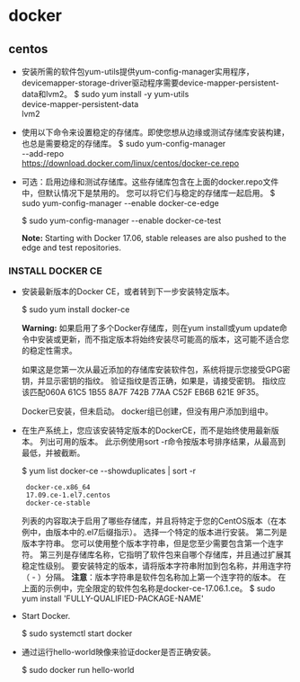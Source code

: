 ﻿# docker

## centos

 - 安装所需的软件包yum-utils提供yum-config-manager实用程序，devicemapper-storage-driver驱动程序需要device-mapper-persistent-data和lvm2。
    $ sudo yum install -y yum-utils \
  device-mapper-persistent-data \
  lvm2

 - 使用以下命令来设置稳定的存储库。即使您想从边缘或测试存储库安装构建，也总是需要稳定的存储库。
    $ sudo yum-config-manager \
    --add-repo \
    https://download.docker.com/linux/centos/docker-ce.repo

 - 可选：启用边缘和测试存储库。这些存储库包含在上面的docker.repo文件中，但默认情况下是禁用的。 您可以将它们与稳定的存储库一起启用。
    $ sudo yum-config-manager --enable docker-ce-edge

    $ sudo yum-config-manager --enable docker-ce-test
    
    **Note:** Starting with Docker 17.06, stable releases are also pushed to the edge and test repositories.
    
### INSTALL DOCKER CE

 - 安装最新版本的Docker CE，或者转到下一步安装特定版本。

    $ sudo yum install docker-ce
    
    **Warning:** 如果启用了多个Docker存储库，则在yum install或yum update命令中安装或更新，而不指定版本将始终安装尽可能高的版本，这可能不适合您的稳定性需求。
    
    如果这是您第一次从最近添加的存储库安装软件包，系统将提示您接受GPG密钥，并显示密钥的指纹。 验证指纹是否正确，如果是，请接受密钥。 指纹应该匹配060A 61C5 1B55 8A7F 742B 77AA C52F EB6B 621E 9F35。

    Docker已安装，但未启动。 docker组已创建，但没有用户添加到组中。

 - 在生产系统上，您应该安装特定版本的DockerCE，而不是始终使用最新版本。 列出可用的版本。 此示例使用sort -r命令按版本号排序结果，从最高到最低，并被截断。

    $ yum list docker-ce --showduplicates | sort -r

        docker-ce.x86_64           
        17.09.ce-1.el7.centos                 
        docker-ce-stable

    列表的内容取决于启用了哪些存储库，并且将特定于您的CentOS版本（在本例中，由版本中的.el7后缀指示）。 选择一个特定的版本进行安装。 第二列是版本字符串。 您可以使用整个版本字符串，但是您至少需要包含第一个连字符。 第三列是存储库名称，它指明了软件包来自哪个存储库，并且通过扩展其稳定性级别。 要安装特定的版本，请将版本字符串附加到包名称，并用连字符（ - ）分隔。
    **注意**：版本字符串是软件包名称加上第一个连字符的版本。 在上面的示例中，完全限定的软件包名称是docker-ce-17.06.1.ce。
    $ sudo yum install 'FULLY-QUALIFIED-PACKAGE-NAME'

 - Start Docker.

    $ sudo systemctl start docker

 - 通过运行hello-world映像来验证docker是否正确安装。
 
    $ sudo docker run hello-world
    
